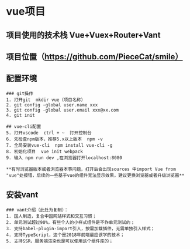 # vue项目
## 项目使用的技术栈 Vue+Vuex+Router+Vant
## 项目位置（https://github.com/PieceCat/smile）
## 配置环境

    ### git操作
    1. 打开git  mkdir vue（项目名称）
    2. git config -global user.name xxx
    3. git config -global user.email xxx@xx.com
    4. git init

    ## vue-cli配置
    5. 打开vscode  ctrl + ~  打开控制台
    6. 先检查npm版本，推荐5.x以上版本  npm -v
    7. 全局安装vue-cli  npm install vue-cli -g
    8. 初始化项目  vue init webpack
    9. 输入 npm run dev ,在浏览器打开localhost:8080

    **有时浏览器版本或者浏览器本事问题，打开后会出现sources 中import Vue from "vue"处报错，后续的一些基于vue的组件无法显示效果，建议更换浏览器或者升级浏览器**

##  安装vant
    ### vant介绍（此处为复制）：
    1. 国人制造，复合中国网站样式和交互习惯；
    2. 单元测试超过90%，有些个人的小样式组件是不作单元测试的；
    3. 支持babel-plugin-import引入，按需加载插件，无需单独引入样式；
    4. 支持TypeScript，这个是2018年前端最应该学的技术；
    5. 支持SSR，服务端渲染也是可以使用这个组件库的；